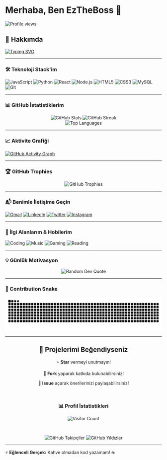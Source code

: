 # Merhaba, Ben EzTheBoss 👋

![Profile views](https://komarev.com/ghpvc/?username=jokerizm3169&label=Profil%20görüntülenme&color=0e75b6&style=flat)

## 🚀 Hakkımda

[![Typing SVG](https://readme-typing-svg.herokuapp.com?font=Fira+Code&size=25&pause=1000&color=79FF97&center=true&vCenter=true&width=600&lines=Full+Stack+Developer+💻;Modern+uygulamalar+geliştiriyorum+🚀;Birlikte+harika+şeyler+yapalım+💡)](https://git.io/typing-svg)

---

### 🛠️ Teknoloji Stack'im

![JavaScript](https://img.shields.io/badge/JavaScript-F7DF1E?style=for-the-badge&logo=javascript&logoColor=black)
![Python](https://img.shields.io/badge/Python-3776AB?style=for-the-badge&logo=python&logoColor=white)
![React](https://img.shields.io/badge/React-20232A?style=for-the-badge&logo=react&logoColor=61DAFB)
![Node.js](https://img.shields.io/badge/Node.js-43853D?style=for-the-badge&logo=node.js&logoColor=white)
![HTML5](https://img.shields.io/badge/HTML5-E34F26?style=for-the-badge&logo=html5&logoColor=white)
![CSS3](https://img.shields.io/badge/CSS3-1572B6?style=for-the-badge&logo=css3&logoColor=white)
![MySQL](https://img.shields.io/badge/MySQL-00000F?style=for-the-badge&logo=mysql&logoColor=white)
![Git](https://img.shields.io/badge/Git-F05032?style=for-the-badge&logo=git&logoColor=white)

---

### 📊 GitHub İstatistiklerim

<div align="center">
  <img src="https://github-readme-stats.vercel.app/api?username=jokerizm3169&show_icons=true&theme=react&bg_color=0D1117&title_color=79ff97&text_color=ffffff" alt="GitHub Stats" />
  
  <img src="https://github-readme-streak-stats.herokuapp.com?user=jokerizm3169&theme=dark&background=0D1117&border=0D1117" alt="GitHub Streak" />
</div>

<div align="center">
  <img src="https://github-readme-stats.vercel.app/api/top-langs/?username=jokerizm3169&layout=compact&theme=react&bg_color=0D1117&border_color=0D1117&title_color=79ff97&text_color=ffffff" alt="Top Languages" />
</div>

---

### 📈 Aktivite Grafiği

[![GitHub Activity Graph](https://github-readme-activity-graph.vercel.app/graph?username=jokerizm3169&theme=react-dark&bg_color=0D1117&color=79ff97&line=79ff97&point=ffffff)](https://github.com/ashutosh00710/github-readme-activity-graph)

---

### 🏆 GitHub Trophies

<div align="center">
  <img src="https://github-profile-trophy.vercel.app/?username=jokerizm3169&theme=darkhub&no-frame=true&margin-w=15" alt="GitHub Trophies" />
</div>

---

### 📬 Benimle İletişime Geçin

[![Gmail](https://img.shields.io/badge/Gmail-333?style=for-the-badge&logo=gmail&logoColor=red)](mailto:EMAIL_ADRESINIZ)
[![LinkedIn](https://img.shields.io/badge/LinkedIn-333?style=for-the-badge&logo=linkedin&logoColor=0e76a8)](https://linkedin.com/in/LINKEDIN_KULLANICI_ADINIZ)
[![Twitter](https://img.shields.io/badge/Twitter-333?style=for-the-badge&logo=twitter&logoColor=1da1f2)](https://twitter.com/TWITTER_KULLANICI_ADINIZ)
[![Instagram](https://img.shields.io/badge/Instagram-333?style=for-the-badge&logo=instagram&logoColor=e4405f)](https://instagram.com/INSTAGRAM_KULLANICI_ADINIZ)

---

### 🎯 İlgi Alanlarım & Hobilerim

![Coding](https://img.shields.io/badge/Coding-FF4500?style=for-the-badge&logo=visual-studio-code&logoColor=white)
![Music](https://img.shields.io/badge/Music-FF4500?style=for-the-badge&logo=spotify&logoColor=white)
![Gaming](https://img.shields.io/badge/Gaming-7289DA?style=for-the-badge&logo=steam&logoColor=white)
![Reading](https://img.shields.io/badge/Reading-32CD32?style=for-the-badge&logo=goodreads&logoColor=white)

---

### 💡 Günlük Motivasyon

<div align="center">
  <img src="https://quotes-github-readme.vercel.app/api?type=horizontal&theme=dark" alt="Random Dev Quote" />
</div>

---

### 🐍 Contribution Snake

<div align="center">

![Snake animation](https://raw.githubusercontent.com/jokerizm3169/boss/output/github-contribution-grid-snake.svg)

</div>

---

<div align="center">
  <h2>🌟 Projelerimi Beğendiyseniz</h2>
  <p>⭐ <strong>Star</strong> vermeyi unutmayın!</p>
  <p>🔄 <strong>Fork</strong> yaparak katkıda bulunabilirsiniz!</p>
  <p>💬 <strong>Issue</strong> açarak önerilerinizi paylaşabilirsiniz!</p>
  
  <br>
  
  <h3>📊 Profil İstatistikleri</h3>
  
![Visitor Count](https://profile-counter.glitch.me/jokerizm3169/count.svg)
  
  <br>
  
![GitHub Takipçiler](https://img.shields.io/github/followers/jokerizm3169?label=Takipçiler&style=social) ![GitHub Yıldızlar](https://img.shields.io/github/stars/jokerizm3169?affiliations=OWNER&style=social)

</div>

---

⚡ **Eğlenceli Gerçek:** Kahve olmadan kod yazamam! ☕
